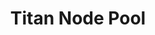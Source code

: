---
publish: true
image: >-
  https://titan-node.com/wp-content/uploads/2022/06/cropped-Titan-Node-Logo-Large.png
title: Titan Node Pool
richtext: >
  Titan Node is committed to providing top quality transcoding and staking services to all of our delegators and participants
website: "https://titan-node.com"
twitter: "https://twitter.com/Titan_Node"
createdAt: "2023-03-01T23:50:00.000Z"
---